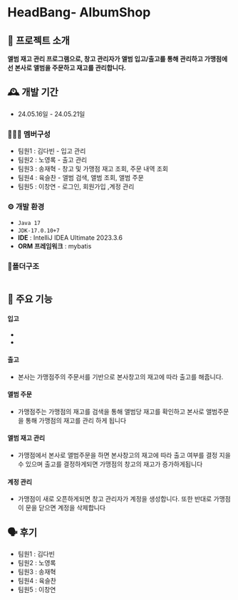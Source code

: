 # HeadBang- AlbumShop

## 🎼 프로젝트 소개
**앨범 재고 관리 프로그램으로, 창고 관리자가 앨범 입고/출고를 통해 관리하고 
가맹점에선 본사로 앨범을 주문하고 재고를 관리합니다.** 
<br>

## 🕰️ 개발 기간
* 24.05.16일 - 24.05.21일

### 🧑‍🤝‍🧑 멤버구성
 - 팀원1 : 김다빈 - 입고 관리  
 - 팀원2 : 노영록 - 출고 관리 
 - 팀원3 : 송재혁 - 창고 및 가맹점 재고 조회, 주문 내역 조회  
 - 팀원4 : 육슬찬 - 앨범 검색, 앨범 조회, 앨범 주문  
 - 팀원5 : 이창연 - 로그인, 회원가입 ,계정 관리 

### ⚙️ 개발 환경
-  ``` Java 17 ```
- ``` JDK-17.0.10+7 ```
- **IDE** : IntelliJ IDEA Ultimate 2023.3.6
- **ORM 프레임워크** : mybatis
  
### 📂폴더구조
``` 

```    


## 📌 주요 기능
#### 입고
- 
- 

#### 출고 
- 본사는 가맹점주의 주문서를 기반으로 본사창고의 재고에 따라 출고를 해줍니다.

#### 앨범 주문
- 가맹점주는 가맹점의 재고를 검색을 통해 앨범당 재고를 확인하고 본사로 앨범주문을 통해 가맹점의 재고를 관리 하게 됩니다

#### 앨범 재고 관리 
- 가맹점에서 본사로 앨범주문을 하면 본사창고의 재고에 따라 출고 여부를 결정 지을 수 있으며 출고를 결정하게되면 가맹점의 창고의 재고가 증가하게됩니다

####  계정 관리
- 가맹점이 새로 오픈하게되면 창고 관리자가 계정을 생성합니다. 또한 반대로 가맹점이 문을 닫으면 계정을 삭제합니다

## 🗣️ 후기 
 - 팀원1 : 김다빈 
 - 팀원2 : 노영록 
 - 팀원3 : 송재혁 
 - 팀원4 : 육슬찬 
 - 팀원5 : 이창연 
